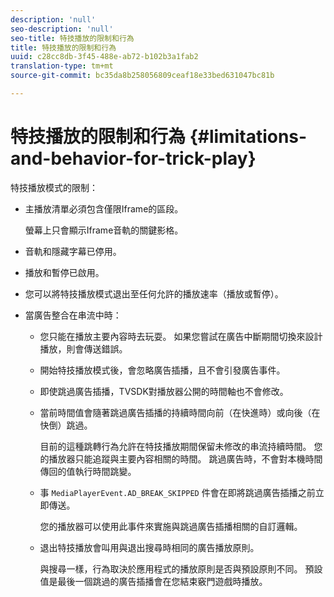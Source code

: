 ```yaml
---
description: 'null'
seo-description: 'null'
seo-title: 特技播放的限制和行為
title: 特技播放的限制和行為
uuid: c28cc8db-3f45-488e-ab72-b102b3a1fab2
translation-type: tm+mt
source-git-commit: bc35da8b258056809ceaf18e33bed631047bc81b

---
```



# 特技播放的限制和行為 {#limitations-and-behavior-for-trick-play}

<!--<a id="section_2BC43539C5C142E085D06A7E35C76726"></a>-->

特技播放模式的限制：

* 主播放清單必須包含僅限Iframe的區段。

   螢幕上只會顯示Iframe音軌的關鍵影格。
* 音軌和隱藏字幕已停用。
* 播放和暫停已啟用。
* 您可以將特技播放模式退出至任何允許的播放速率（播放或暫停）。
* 當廣告整合在串流中時：

   * 您只能在播放主要內容時去玩耍。 如果您嘗試在廣告中斷期間切換來設計播放，則會傳送錯誤。
   * 開始特技播放模式後，會忽略廣告插播，且不會引發廣告事件。
   * 即使跳過廣告插播，TVSDK對播放器公開的時間軸也不會修改。
   * 當前時間值會隨著跳過廣告插播的持續時間向前（在快進時）或向後（在快倒）跳過。

      目前的這種跳轉行為允許在特技播放期間保留未修改的串流持續時間。 您的播放器只能追蹤與主要內容相關的時間。 跳過廣告時，不會對本機時間傳回的值執行時間跳變。
   * 事 `MediaPlayerEvent.AD_BREAK_SKIPPED` 件會在即將跳過廣告插播之前立即傳送。

      您的播放器可以使用此事件來實施與跳過廣告插播相關的自訂邏輯。

   * 退出特技播放會叫用與退出搜尋時相同的廣告播放原則。

      與搜尋一樣，行為取決於應用程式的播放原則是否與預設原則不同。 預設值是最後一個跳過的廣告插播會在您結束竅門遊戲時播放。